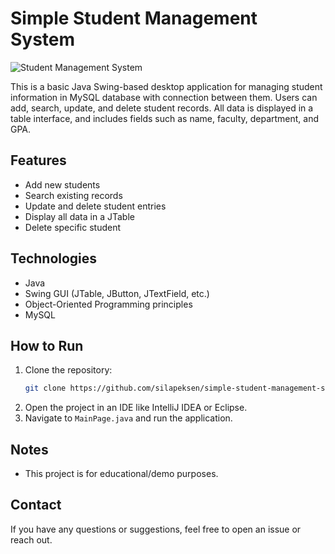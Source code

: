 # Simple Student Management System
![Student Management System](screenshot.png)

This is a basic Java Swing-based desktop application for managing student information in MySQL database with connection between them. Users can add, search, update, and delete student records. All data is displayed in a table interface, and includes fields such as name, faculty, department, and GPA.

## Features

- Add new students
- Search existing records
- Update and delete student entries
- Display all data in a JTable
- Delete specific student

## Technologies

- Java
- Swing GUI (JTable, JButton, JTextField, etc.)
- Object-Oriented Programming principles
- MySQL

## How to Run

1. Clone the repository:
   ```bash
   git clone https://github.com/silapeksen/simple-student-management-system.git
   ```
2. Open the project in an IDE like IntelliJ IDEA or Eclipse.
3. Navigate to `MainPage.java` and run the application.

## Notes

- This project is for educational/demo purposes.

## Contact

If you have any questions or suggestions, feel free to open an issue or reach out.
